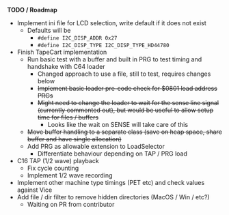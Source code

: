 **TODO / Roadmap**

- Implement ini file for LCD selection, write default if it does not exist
  - Defaults will be
    - `#define I2C_DISP_ADDR 0x27`
    - `#define I2C_DISP_TYPE I2C_DISP_TYPE_HD44780`
- Finish TapeCart implementation
  - Run basic test with a buffer and built in PRG to test timing and handshake with C64 loader
    - Changed approach to use a file, still to test, requires changes below
    - ~~Implement basic loader pre-code check for $0801 load address PRGs~~
    - ~~Might need to change the loader to wait for the sense line signal (currently commented out), but would be useful to allow setup time for files / buffers~~
      - Looks like the wait on SENSE will take care of this
  - ~~Move buffer handling to a separate class (save on heap space, share buffer and have single allocation)~~
  - Add PRG as allowable extension to LoadSelector
    - Differentiate behaviour depending on TAP / PRG load
- C16 TAP (1/2 wave) playback
  - Fix cycle counting
  - Implement 1/2 wave recording
- Implement other machine type timings (PET etc) and check values against Vice
- Add file / dir filter to remove hidden directories (MacOS / Win / etc?)
  - Waiting on PR from contributor
